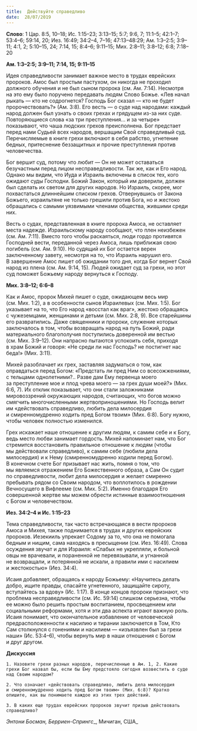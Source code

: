 ```yaml
---
title:  Действуйте справедливо
date:  28/07/2019
---
```


**Слово**: 1 Цар. 8:5, 10–18; Ис. 1:15–23; 3:13–15; 5:7; 9:6, 7; 11:1–5; 42:1–7; 53:4–6; 59:14, 20; Иез. 16:49; 34:2–4, 7–16; 47:13–48:29; Ам. 1:3–2:5; 3:9–11; 4:1, 2; 5:10–15, 24; 7:14, 15; 8:4–6; 9:11–15; Мих. 2:8–11; 3:8–12; 6:8; 7:18–20

**Ам. 1:3–2:5; 3:9–11; 7:14, 15; 9:11–15**

Идея справедливости занимает важное место в трудах еврейских пророков. Амос был простым пастухом, он никогда не проходил должного обучения и не был сыном пророка (см. Ам. 7:14). Несмотря на это ему было поручено передавать людям Слово Божье. «Лев начал рыкать — кто не содрогнется? Господь Бог сказал — кто не будет пророчествовать?» (Ам. 3:8). Его весть — о суде над народами: каждый народ должен был узнать о своих грехах и грядущем из-за них суде. Повторяющиеся слова «за три преступления… и за четыре» показывают, что чаша людских грехов преисполнена. Бог предстает перед нами Судьей всех народов, вершащим Свой справедливый суд. Перечисляемые в книге грехи включают в себя рабство, угнетение бедных, притеснение беззащитных и прочие преступления против человечества.

Бог вершит суд, потому что любит — Он не может оставаться безучастным перед лицом несправедливости. Так же, как и Его народ. Однако мы видим, что Иуда и Израиль включены в список тех, кого ожидают суды Господни. Божий Закон, который им доверили, должен был сделать их светом для других народов. Но Израиль, скорее, мог похвастаться длиннейшим списком грехов. Отвернувшись от Закона Божьего, израильтяне не только грешили против Бога, но и жестоко обращались с самыми уязвимыми членами общества, жившими среди них.

Весть о судах, представленная в книге пророка Амоса, не оставляет места надежде. Израильскому народу сообщают, что плен неизбежен (см. Ам. 7:11). Вместо того чтобы раскаяться, люди гордо противятся Господней вести, переданной через Амоса, лишь приближая свою погибель (см. Ам. 9:10). Но судящий их Бог остается верен заключенному завету, несмотря на то, что Израиль нарушил его. В завершение Амос пишет об ожидании того дня, когда Бог вернет Свой народ из плена (см. Ам. 9:14, 15). Людей ожидает суд за грехи, но этот суд поможет Божьему народу вернуться к Господу.

**Мих. 3:8–12; 6:6–8**

Как и Амос, пророк Михей пишет о суде, ожидающем весь мир (см. Мих. 1:2), а в особенности сынов Израилевых (см. Мих. 1:5). Бог указывает на то, что Его народ «восстал как враг», жестоко обращаясь с чужеземцами, женщинами и детьми (см. Мих. 2:8, 9). Все старейшины его развратились. Даже священники и пророки, служение которых заключалось в том, чтобы возвращать народ на путь Божий, ради материального благополучия поступились доверенной им вестью (см. Мих. 3:9–12). Они напрасно пытаются успокоить себя, приходя в храм Божий и говоря: «Не среди ли нас Господь? не постигнет нас беда!» (Мих. 3:11).

Михей разоблачает их грех, заставляя задуматься о том, как оправдаться перед Богом: «Предстать ли пред Ним со всесожжениями, с тельцами однолетними?.. Разве дам Ему первенца моего за преступление мое и плод чрева моего — за грех души моей?» (Мих. 6:6, 7). Их отклик показывает, что они стали заложниками мировоззрений окружающих народов, считающих, что богов можно смягчить многочисленными жертвоприношениями. Но Господь велит им «действовать справедливо, любить дела милосердия и смиренномудренно ходить пред Богом твоим» (Мих. 6:8). Богу нужно, чтобы человек полностью изменился.

Грех искажает наше отношение к другим людям, к самим себе и к Богу, ведь место любви занимает гордость. Михей напоминает нам, что Бог стремится восстановить правильное отношение к людям (чтобы мы действовали справедливо), к самим себе (любили дела милосердия) и к Нему (смиренномудренно ходили перед Богом). В конечном счете Бог призывает нас жить, помня о том, что мы являемся отражением Его Божественного образа, а Сам Он судит по справедливости, любит дела милосердия и желает смиренно пребывать рядом со Своим народом, что воплотилось в рождении Вечносущего в Вифлееме (см. Мих. 5:2). Именно благодаря Его совершенной жертве мы можем обрести истинные взаимоотношения с Богом и человечеством.

**Иез. 34:2–4 и Ис. 1:15–23**

Тема справедливости, так часто встречающаяся в вести пророков Амоса и Михея, также поднимается в трудах и других еврейских пророков. Иезекииль упрекает Содому за то, что она не помогала бедным и нищим, сама находясь в пресыщении (см. Иез. 16:49). Слова осуждения звучат и для Израиля: «Слабых не укрепляли, и больной овцы не врачевали, и пораненной не перевязывали, и угнанной не возвращали, и потерянной не искали, а правили ими с насилием и жестокостью» (Иез. 34:4).

Исаия добавляет, обращаясь к народу Божьему: «Научитесь делать добро, ищите правды, спасайте угнетенного, защищайте сироту, вступайтесь за вдову» (Ис. 1:17). В конце концов пророки признают, что проблема несправедливости (см. Ис. 59:14) слишком серьезна, чтобы ее можно было решить простым воспитанием, просвещением или социальными реформами, хотя и эти два аспекта играют важную роль. Исаия понимает, что окончательное избавление от человеческой предрасположенности к насилию и тирании заключается в Том, Кто Сам столкнулся с гонениями и насилием — «изъязвлен был за грехи наши» (Ис. 53:4–6), чтобы вернуть мир в наши отношения с Богом и друг другом.

**Дискуссия**

`1.	Назовите грехи разных народов, перечисленные в Ам. 1, 2. Какие грехи Бог назвал бы, если бы Ему предстояло сегодня возвестить о суде над Своим народом?`

`2.	Что означает «действовать справедливо, любить дела милосердия и смиренномудренно ходить пред Богом твоим» (Мих. 6:8)? Кратко опишите, как вы понимаете каждое из этих трех действий.`

`3.	В каких еще трудах еврейских пророков звучит призыв действовать справедливо?`

_Энтони Босман, Берриен-Спрингс__, Мичиган, США_